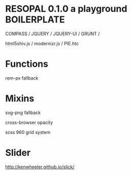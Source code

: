 RESOPAL 0.1.0 a playground BOILERPLATE 
==============================================================

COMPASS / JQUERY / JQUERY-UI / GRUNT /

html5shiv.js / modernizr.js / PIE.htc



Functions
==============================================================

rem-px fallback



Mixins
==============================================================

svg-png fallback

cross-browser opacity

scss 960 grid system



Slider
==============================================================

http://kenwheeler.github.io/slick/



